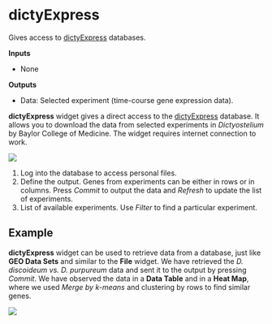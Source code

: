 dictyExpress
============

Gives access to [dictyExpress](https://dictyexpress.research.bcm.edu)
databases.

**Inputs**
- None

**Outputs**
- Data: Selected experiment (time-course gene expression data).


**dictyExpress** widget gives a direct access to the [dictyExpress](https://dictyexpress.research.bcm.edu) database. It allows you to download the data from selected experiments in *Dictyostelium* by Baylor College of Medicine. The widget requires internet connection to work.

![](images/dicty_express/dictyExpress-stamped.png)

1. Log into the database to access personal files.
2. Define the output. Genes from experiments can be either in rows or in columns. Press *Commit* to output the data and *Refresh* to update the list of experiments.
3. List of available experiments. Use *Filter* to find a particular experiment.

Example
-------

**dictyExpress** widget can be used to retrieve data from a database, just like **GEO Data Sets** and similar to the **File** widget. We have retrieved the *D. discoideum vs. D. purpureum* data and sent it to the output by pressing *Commit*. We have observed the data in a **Data Table** and in a **Heat Map**, where we used *Merge by k-means* and clustering by rows to find similar genes.

![](images/dicty_express/dictyExpress-Example.png)
